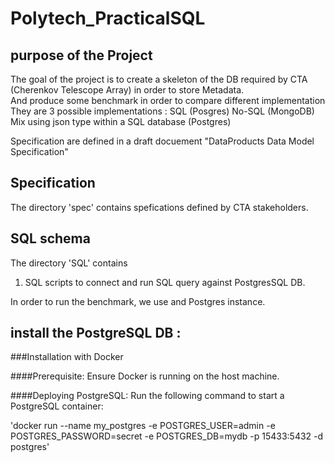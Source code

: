 # Polytech_PracticalSQL



## purpose of the Project

The goal of the project is to create a skeleton of the DB required by CTA (Cherenkov Telescope Array) in order to store Metadata.  
And produce some benchmark in order to compare different implementation
They are 3 possible implementations : 
SQL (Posgres)
No-SQL (MongoDB)
Mix using json type within a SQL database (Postgres)

Specification are defined in a draft docuement "DataProducts Data Model Specification"

## Specification
The directory 'spec' contains spefications defined by CTA stakeholders.

## SQL schema

The directory 'SQL' contains 
1. SQL scripts to connect and run SQL query against PostgresSQL DB.


In order to run the benchmark, we use and Postgres instance.


## install the PostgreSQL DB : 
###Installation with Docker

####Prerequisite:
Ensure Docker is running on the host machine.

####Deploying PostgreSQL:
Run the following command to start a PostgreSQL container:

'docker run --name my_postgres -e POSTGRES_USER=admin -e POSTGRES_PASSWORD=secret -e POSTGRES_DB=mydb -p 15433:5432 -d postgres'
